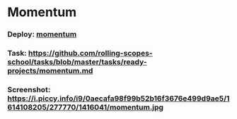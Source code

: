 # Momentum
### Deploy: [momentum](https://mmaaaaaaaails.github.io/momentum/)

### Task: https://github.com/rolling-scopes-school/tasks/blob/master/tasks/ready-projects/momentum.md

### Screenshot: https://i.piccy.info/i9/0aecafa98f99b52b16f3676e499d9ae5/1614108205/277770/1416041/momentum.jpg

